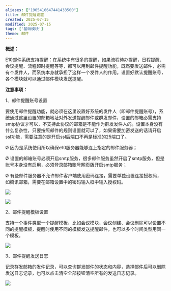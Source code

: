```yaml
---
aliases: ["1965416647441433500"]
title: 邮件提醒设置
created: 2025-07-15
modified: 2025-07-15
tags: ['基础模块']
theme: 邮件
---
```


**概述：**

E10邮件系统支持提醒：在系统中有很多的提醒，如果流程待办提醒，日程提醒、会议提醒、流程超时提醒等等，都可以用到邮件提醒功能，既然要发送邮件，必需有个发件人，而系统本身就承担了这样一个发件人的作用。设置好默认提醒账号，各个模块就可以通过邮件模块发送提醒。

**注意事项：**

1、邮件提醒账号设置

要使用邮件提醒功能，就必须在这里设置好系统的发件人（即邮件提醒账号），系统通过这里设置的邮箱地址对外发送提醒邮件或群发邮件，设置的邮箱必需支持smtp协议才可以，不支持此协议的邮箱是不能作为群发发件人的。设置本身没有什么复杂性，只要按照邮件的规则设置就可以了，如果需要加密发送的话请开启ssl功能，需要注意的是开启ssl后端口不再是标准的25端口了。

Ø 因为是系统使用所以确保e10服务器能够连上指定的邮件服务器；

Ø 设置的邮箱账号必须开启smtp服务，很多邮件服务虽然开启了smtp服务，但是账号本身没有启用，必须登录邮箱账号网页版开启smtp服务；

Ø 有些邮件服务器不允许邮件客户端使用密码连接，需要单独设置连接授权码，如腾讯邮箱，需要在邮箱设置中的密码输入框中输入授权码。

![](b682061e2314a223363887adffef3e02.jpg)

![](2301a6c80cf356afe6f88aa62a316253.jpg)

2、邮件提醒模板设置

支持一个事件类型一个提醒模板，比如会议模块，会议创建、会议删除可以设置不同的提醒模板，提醒时使用不同的模板发送提醒邮件，也可以多个时间类型用同一个模板。

![](41244ac37cf42498c777490c9cae5e6c.jpg)

3、邮件提醒发送日志

记录群发邮箱的发件记录，可以查询群发邮件的状态和内容，选择邮件后可以删除发送日志记录，也可以点击清空全部按钮清空所有的发送日志记录。

![](41c334f8f4059ee719a332675c372c50.jpg)